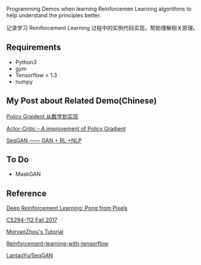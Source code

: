 Programming Demos when learning Reinforcemen Learning algorithms to help understand the principles better.

记录学习 Reinforcement Learning 过程中的实例代码实现，帮助理解相关原理。

## Requirements

* Python3
* gym
* Tensorflow > 1.3
* numpy

## My Post about Related Demo(Chinese)

[Policy Graident 从数学到实现](http://tobiaslee.top/2018/03/06/Reinforcement-Learning1/)

[Actor-Critic - A improvement of Policy Gradient](http://tobiaslee.top/2018/03/09/Actor-Critic/)

[SeqGAN —— GAN + RL +NLP](http://tobiaslee.top/2018/03/11/SeqGAN/)

## To Do

* MaskGAN

## Reference

[Deep Reinforcement Learning: Pong from Pixels](http://karpathy.github.io/2016/05/31/rl/)

[CS294-112 Fall 2017](https://www.youtube.com/playlist?list=PLkFD6_40KJIznC9CDbVTjAF2oyt8_VAe3)

[MorvanZhou's Tutorial](https://morvanzhou.github.io/)

[Reinforcement-learning-with-tensorflow](https://github.com/MorvanZhou/Reinforcement-learning-with-tensorflow)

[LantaoYu/SeqGAN](https://github.com/LantaoYu/SeqGAN)


